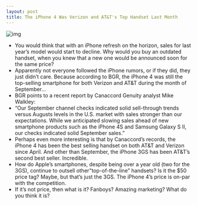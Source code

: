 ```yaml
---
layout: post
title: The iPhone 4 Was Verizon and AT&T's Top Handset Last Month
---
```

![img](http://media.idownloadblog.com/wp-content/uploads/2011/09/iPhone-4-on-table1-e1316788519726.jpeg)
* You would think that with an iPhone refresh on the horizon, sales for last year’s model would start to decline. Why would you buy an outdated handset, when you knew that a new one would be announced soon for the same price?
* Apparently not everyone followed the iPhone rumors, or if they did, they just didn’t care. Because according to BGR, the iPhone 4 was still the top-selling smartphone for both Verizon and AT&T during the month of September…
* BGR points to a recent report by Canaccord Genuity analyst Mike Walkley:
* “Our September channel checks indicated solid sell-through trends versus Augusts levels in the U.S. market with sales stronger than our expectations. While we anticipated slowing sales ahead of new smartphone products such as the iPhone 4S and Samsung Galaxy S II, our checks indicated solid September sales.”
* Perhaps even more interesting is that by Canaccord’s records, the iPhone 4 has been the best selling handset on both AT&T and Verizon since April. And other than September, the iPhone 3GS has been AT&T’s second best seller. Incredible.
* How do Apple’s smartphones, despite being over a year old (two for the 3GS), continue to outsell other”top-of-the-line” handsets? Is it the $50 price tag? Maybe, but that’s just the 3GS. The iPhone 4’s price is on-par with the competition.
* If it’s not price, then what is it? Fanboys? Amazing marketing? What do you think it is?

